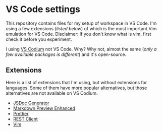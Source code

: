 # VS Code settings
This repository contains files for my setup of workspace in VS Code. I'm using a few extensions (_listed below_) of which is the most important Vim emulation for VS Code. Disclaimer: If you don't know what is vim, first check it before you experiment.

I using [VS Codium](https://vscodium.com) not VS Code. Why? Why not, almost the same (_only a few available packages is different_) and it's open-source.

## Extensions
Here is a list of extensions that I'm using, but without extensions for languages. Some of them have more popular alternatives, but those alternatives are not available on VS Codium.

- [JSDoc Generator](https://marketplace.visualstudio.com/items?itemName=kimlimjustin.jsdoc-generator)
- [Markdown Preview Enhanced](https://marketplace.visualstudio.com/items?itemName=shd101wyy.markdown-preview-enhanced)
- [Prettier](https://marketplace.visualstudio.com/items?itemName=esbenp.prettier-vscode)
- [REST Client](https://marketplace.visualstudio.com/items?itemName=esbenp.prettier-vscode)
- [Vim](https://marketplace.visualstudio.com/items?itemName=vscodevim.vim)
